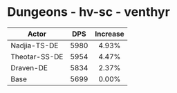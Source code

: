 # Dungeons - hv-sc - venthyr
| Actor | DPS | Increase |
|---|:---:|:---:|
|Nadjia-TS-DE|5980|4.93%|
|Theotar-SS-DE|5954|4.47%|
|Draven-DE|5834|2.37%|
|Base|5699|0.00%|
